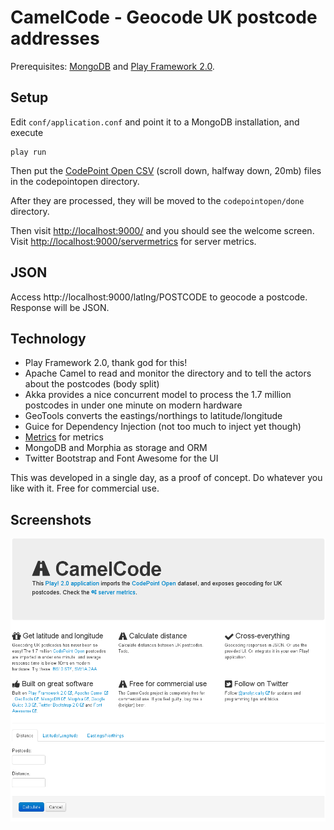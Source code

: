 CamelCode - Geocode UK postcode addresses
=========================================

Prerequisites: [MongoDB](http://www.mongodb.org/) and [Play Framework 2.0](http://www.playframework.org/).

Setup
-----

Edit `conf/application.conf` and point it to a MongoDB installation, and execute

```
play run
```

Then put the [CodePoint Open CSV](https://www.ordnancesurvey.co.uk/opendatadownload/products.html) (scroll down, halfway down, 20mb)
files in the codepointopen directory.

After they are processed, they will be moved to the `codepointopen/done` directory.

Then visit [http://localhost:9000/](http://localhost:9000/) and you should see the welcome screen.
Visit [http://localhost:9000/servermetrics](http://localhost:9000/servermetrics) for server metrics.

JSON
----

Access http://localhost:9000/latlng/POSTCODE to geocode a postcode. Response will be JSON.

Technology
----------

* Play Framework 2.0, thank god for this!
* Apache Camel to read and monitor the directory and to tell the actors about the postcodes (body split)
* Akka provides a nice concurrent model to process the 1.7 million postcodes in under one minute on modern hardware
* GeoTools converts the eastings/northings to latitude/longitude
* Guice for Dependency Injection (not too much to inject yet though)
* [Metrics](https://github.com/codahale/metrics) for metrics
* MongoDB and Morphia as storage and ORM
* Twitter Bootstrap and Font Awesome for the UI

This was developed in a single day, as a proof of concept. Do whatever you like with it. Free for commercial use.

Screenshots
-----------

![Welcome Page](https://github.com/analytically/camelcode/raw/master/screenshot.png)